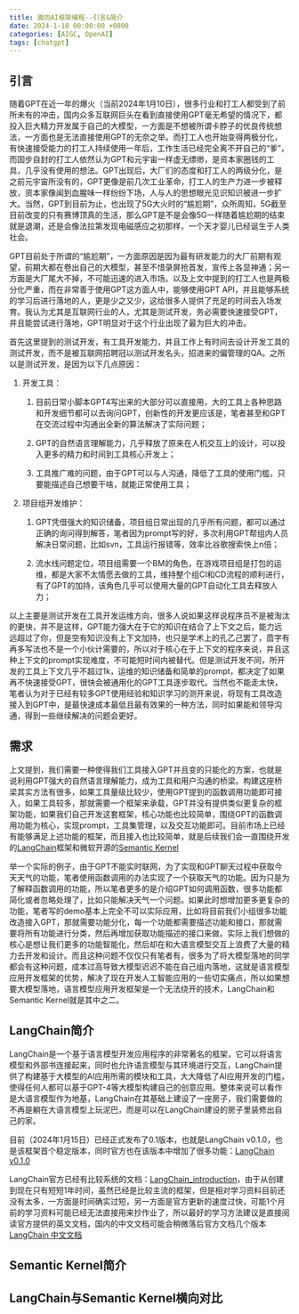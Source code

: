 ```yaml
---
title: 面向AI框架编程--引言&简介
date: 2024-1-10 00:00:00 +0800
categories: [AIGC, OpenAI]
tags: [chatgpt]
---
```


## 引言

随着GPT在近一年的爆火（当前2024年1月10日），很多行业和打工人都受到了前所未有的冲击，国内众多互联网巨头在看到直接使用GPT毫无希望的情况下，都投入巨大精力开发属于自己的大模型，一方面是不想被所谓卡脖子的优良传统想法，一方面也是无法直接使用GPT的无奈之举。而打工人也开始变得两极分化，有快速接受能力的打工人持续使用一年后，工作生活已经完全离不开自己的“爹”，而固步自封的打工人依然认为GPT和元宇宙一样虚无缥缈，是资本家圈钱的工具，几乎没有使用的想法。GPT出现后，大厂们的态度和打工人的两级分化，是之前元宇宙所没有的，GPT更像是前几次工业革命，打工人的生产力进一步被释放，资本家像闻到血腥味一样纷纷下场，人与人的思想眼光见识知识被进一步扩大。当然，GPT到目前为止，也出现了5G大火时的“尴尬期”，众所周知，5G截至目前改变的只有赛博顶真的生活，那么GPT是不是会像5G一样随着尴尬期的结束就是退潮，还是会像法拉第发现电磁感应之初那样，一个天才婴儿已经诞生于人类社会。

GPT目前处于所谓的“尴尬期”，一方面原因是因为最有研发能力的大厂前期有观望，前期大都在卷出自己的大模型，甚至不惜录屏抢首发，宣传上各显神通；另一方面是大厂尾大不掉，不可能迅速的进入市场。以及上文中提到的打工人也是两极分化严重，而在非常善于使用GPT这方面人中，能够使用GPT API，并且能够系统的学习后进行落地的人，更是少之又少，这给很多人提供了充足的时间去入场发育。我认为尤其是互联网行业的人，尤其是测试开发，务必需要快速接受GPT，并且能尝试进行落地，GPT明显对于这个行业出现了最为巨大的冲击。

首先这里提到的测试开发，有工具开发能力，并且工作上有时间去设计开发工具的测试开发，而不是被互联网招聘冠以测试开发名头，招进来的偏管理的QA。之所以是测试开发，是因为以下几点原因：

1. 开发工具：

    1. 目前日常小脚本GPT4写出来的大部分可以直接用，大的工具上各种思路和开发细节都可以去询问GPT，创新性的开发更应该是，笔者甚至和GPT在交流过程中沟通出全新的算法解决了实际问题；

    2. GPT的自然语言理解能力，几乎释放了原来在人机交互上的设计，可以投入更多的精力和时间到工具核心开发上；

    3. 工具推广难的问题，由于GPT可以与人沟通，降低了工具的使用门槛，只要能描述自己想要干啥，就能正常使用工具；

2. 项目组开发维护：

    1. GPT凭借强大的知识储备，项目组日常出现的几乎所有问题，都可以通过正确的询问得到解答，笔者因为prompt写的好，多次利用GPT帮组内人员解决日常问题，比如svn，工具运行报错等，效率比谷歌搜索快上n倍；

    2. 流水线问题定位，项目组需要一个BM的角色，在游戏项目组是打包的运维，都是大家不太情愿去做的工具，维持整个组CI和CD流程的顺利进行，有了GPT的加持，该角色几乎可以使用大量的GPT自动化工具去释放人力；

以上主要是测试开发在工具开发运维方向，很多人说如果这样说程序员不是被淘汰的更快，并不是这样，GPT能力强大在于它的知识在结合了上下文之后，能力远远超过了你，但是空有知识没有上下文加持，也只是学术上的孔乙己罢了，茴字有再多写法也不是一个小伙计需要的，所以对于核心在于上下文的程序来说，并且这种上下文的prompt实现难度，不可能短时间内被替代。但是测试开发不同，所开发的工具上下文几乎不超过1k，运维的知识储备和简单的prompt，都决定了如果再不快速接受GPT，很快会被通用化的GPT工具逐步取代。当然也不能走太快，笔者认为对于已经有较多GPT使用经验和知识学习的测开来说，将现有工具改造接入到GPT中，是最快速成本最低且最有效果的一种方法，同时如果能和领导沟通，得到一些继续解决的问题会更好。

## 需求

上文提到，我们需要一种使得我们工具接入GPT并且变的只能化的方案，也就是说利用GPT强大的自然语言理解能力，成为工具和用户沟通的桥梁。构建这座桥梁其实方法有很多，如果工具量级比较少，使用GPT提到的函数调用功能即可接入，如果工具较多，那就需要一个框架来承载，GPT并没有提供类似更复杂的框架功能，如果我们自己开发这套框架，核心功能也比较简单，围绕GPT的函数调用功能为核心，实现prompt，工具集管理，以及交互功能即可。目前市场上已经有能够满足上述功能的框架，而且接入也比较简单，就是后续我们会一直围绕开发的[LangChain](https://python.langchain.com/docs/get_started/introduction)框架和微软开源的[Semantic Kernel](https://learn.microsoft.com/en-us/semantic-kernel/overview/)

举一个实际的例子，由于GPT不能实时联网，为了实现和GPT聊天过程中获取今天天气的功能，笔者使用函数调用的办法实现了一个获取天气的功能。因为只是为了解释函数调用的功能，所以笔者更多的是介绍GPT如何调用函数，很多功能都简化或者忽略处理了，比如只能解决天气一个问题。如果此时想增加更多更复杂的功能，笔者写的demo基本上完全不可以实际应用，比如将目前我们小组很多功能改造接入GPT，那就需要功能分化，每一个功能都需要描述功能和接口，那就需要将所有功能进行分类，然后再增加获取功能描述的接口来做。实际上我们想做的核心是想让我们更多的功能智能化，然后却在和大语言模型交互上浪费了大量的精力去开发和设计。而且这种问题不仅仅只有笔者有，很多为了将大模型落地的同学都会有这种问题，成本过高导致大模型迟迟不能在自己组内落地，这就是语言模型应用开发框架的优势，解决了现在开发人工智能应用的一些切实痛点，所以如果想要大模型落地，语言模型应用开发框架是一个无法绕开的技术，LangChain和Semantic Kernel就是其中之二。

## LangChain简介

LangChain是一个基于语言模型开发应用程序的非常著名的框架，它可以将语言模型和外部书连接起来，同时也允许语言模型与其环境进行交互，LangChain提供了构建基于大模型的AI应用所需的模块和工具，大大降低了AI应用开发的门槛，使得任何人都可以基于GPT-4等大模型构建自己的创意应用。整体来说可以看作是大语言模型作为地基，LangChain在其基础上建设了一座房子，我们需要做的不再是躺在大语言模型上玩泥巴，而是可以在LangChain建设的房子里装修出自己的家。

目前（2024年1月15日）已经正式发布了0.1版本，也就是LangChain v0.1.0，也是该框架首个稳定版本，同时官方也在该版本中增加了很多功能：[LangChain v0.1.0](https://blog.langchain.dev/langchain-v0-1-0/)

LangChain官方已经有比较系统的文档：[LangChain_introduction](https://python.langchain.com/docs/get_started/introduction)，由于从创建到现在只有短短1年时间，虽然已经是比较主流的框架，但是相对学习资料目前还没有太多，一方面是时间确实过短，另一方面是官方更新的速度过快，可能1个月前的学习资料可能已经无法直接用来抄作业了，所以最好的学习方法建议是直接阅读官方提供的英文文档，国内的中文文档可能会稍微落后官方文档几个版本[LangChain 中文文档](https://python.langchain.com.cn/docs/)

## Semantic Kernel简介

## LangChain与Semantic Kernel横向对比
